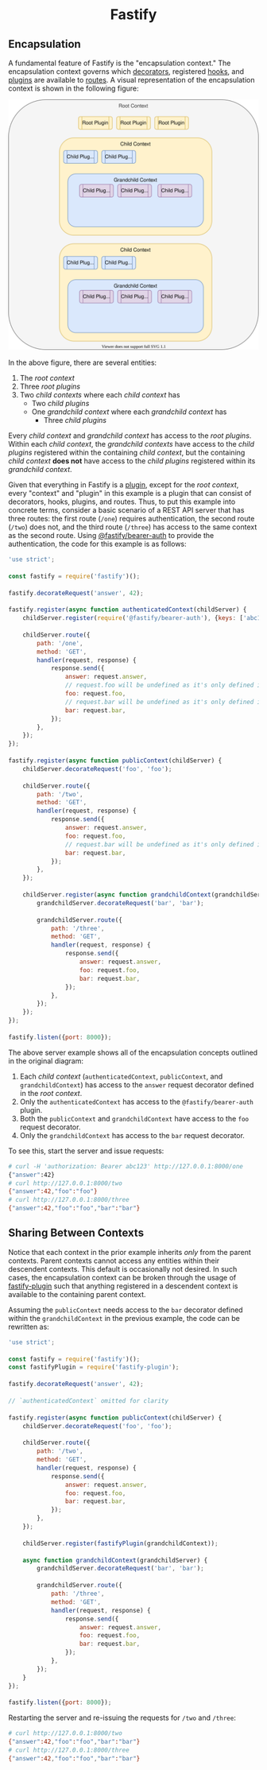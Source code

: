 <h1 align="center">Fastify</h1>

## Encapsulation

<a id="encapsulation"></a>

A fundamental feature of Fastify is the "encapsulation context." The
encapsulation context governs which [decorators](./Decorators.md), registered
[hooks](./Hooks.md), and [plugins](./Plugins.md) are available to
[routes](./Routes.md). A visual representation of the encapsulation context
is shown in the following figure:

![Figure 1](../resources/encapsulation_context.svg)

In the above figure, there are several entities:

1. The _root context_
2. Three _root plugins_
3. Two _child contexts_ where each _child context_ has
    - Two _child plugins_
    - One _grandchild context_ where each _grandchild context_ has
        - Three _child plugins_

Every _child context_ and _grandchild context_ has access to the _root plugins_.
Within each _child context_, the _grandchild contexts_ have access to the
_child plugins_ registered within the containing _child context_, but the
containing _child context_ **does not** have access to the _child plugins_
registered within its _grandchild context_.

Given that everything in Fastify is a [plugin](./Plugins.md), except for the
_root context_, every "context" and "plugin" in this example is a plugin
that can consist of decorators, hooks, plugins, and routes. Thus, to put
this example into concrete terms, consider a basic scenario of a REST API
server that has three routes: the first route (`/one`) requires authentication,
the second route (`/two`) does not, and the third route (`/three`) has
access to the same context as the second route. Using
[@fastify/bearer-auth][bearer] to provide the authentication, the code for this
example is as follows:

```js
'use strict';

const fastify = require('fastify')();

fastify.decorateRequest('answer', 42);

fastify.register(async function authenticatedContext(childServer) {
    childServer.register(require('@fastify/bearer-auth'), {keys: ['abc123']});

    childServer.route({
        path: '/one',
        method: 'GET',
        handler(request, response) {
            response.send({
                answer: request.answer,
                // request.foo will be undefined as it's only defined in publicContext
                foo: request.foo,
                // request.bar will be undefined as it's only defined in grandchildContext
                bar: request.bar,
            });
        },
    });
});

fastify.register(async function publicContext(childServer) {
    childServer.decorateRequest('foo', 'foo');

    childServer.route({
        path: '/two',
        method: 'GET',
        handler(request, response) {
            response.send({
                answer: request.answer,
                foo: request.foo,
                // request.bar will be undefined as it's only defined in grandchildContext
                bar: request.bar,
            });
        },
    });

    childServer.register(async function grandchildContext(grandchildServer) {
        grandchildServer.decorateRequest('bar', 'bar');

        grandchildServer.route({
            path: '/three',
            method: 'GET',
            handler(request, response) {
                response.send({
                    answer: request.answer,
                    foo: request.foo,
                    bar: request.bar,
                });
            },
        });
    });
});

fastify.listen({port: 8000});
```

The above server example shows all of the encapsulation concepts outlined in the
original diagram:

1. Each _child context_ (`authenticatedContext`, `publicContext`, and
   `grandchildContext`) has access to the `answer` request decorator defined in
   the _root context_.
2. Only the `authenticatedContext` has access to the `@fastify/bearer-auth`
   plugin.
3. Both the `publicContext` and `grandchildContext` have access to the `foo`
   request decorator.
4. Only the `grandchildContext` has access to the `bar` request decorator.

To see this, start the server and issue requests:

```sh
# curl -H 'authorization: Bearer abc123' http://127.0.0.1:8000/one
{"answer":42}
# curl http://127.0.0.1:8000/two
{"answer":42,"foo":"foo"}
# curl http://127.0.0.1:8000/three
{"answer":42,"foo":"foo","bar":"bar"}
```

[bearer]: https://github.com/fastify/fastify-bearer-auth

## Sharing Between Contexts

<a id="shared-context"></a>

Notice that each context in the prior example inherits _only_ from the parent
contexts. Parent contexts cannot access any entities within their descendent
contexts. This default is occasionally not desired. In such cases, the
encapsulation context can be broken through the usage of
[fastify-plugin][fastify-plugin] such that anything registered in a descendent
context is available to the containing parent context.

Assuming the `publicContext` needs access to the `bar` decorator defined
within the `grandchildContext` in the previous example, the code can be
rewritten as:

```js
'use strict';

const fastify = require('fastify')();
const fastifyPlugin = require('fastify-plugin');

fastify.decorateRequest('answer', 42);

// `authenticatedContext` omitted for clarity

fastify.register(async function publicContext(childServer) {
    childServer.decorateRequest('foo', 'foo');

    childServer.route({
        path: '/two',
        method: 'GET',
        handler(request, response) {
            response.send({
                answer: request.answer,
                foo: request.foo,
                bar: request.bar,
            });
        },
    });

    childServer.register(fastifyPlugin(grandchildContext));

    async function grandchildContext(grandchildServer) {
        grandchildServer.decorateRequest('bar', 'bar');

        grandchildServer.route({
            path: '/three',
            method: 'GET',
            handler(request, response) {
                response.send({
                    answer: request.answer,
                    foo: request.foo,
                    bar: request.bar,
                });
            },
        });
    }
});

fastify.listen({port: 8000});
```

Restarting the server and re-issuing the requests for `/two` and `/three`:

```sh
# curl http://127.0.0.1:8000/two
{"answer":42,"foo":"foo","bar":"bar"}
# curl http://127.0.0.1:8000/three
{"answer":42,"foo":"foo","bar":"bar"}
```

[fastify-plugin]: https://github.com/fastify/fastify-plugin
